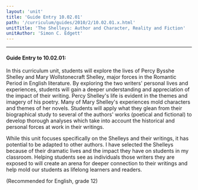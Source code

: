 ```yaml
---
layout: 'unit'
title: 'Guide Entry 10.02.01'
path: '/curriculum/guides/2010/2/10.02.01.x.html'
unitTitle: 'The Shelleys: Author and Character, Reality and Fiction'
unitAuthor: 'Simon C. Edgett'
---
```


<body>
<hr/>
 <h4>
  Guide Entry to 10.02.01:
 </h4>
 <p>
  In this curriculum unit, students will explore the lives of Percy Bysshe Shelley and Mary Wollstonecraft Shelley, major forces in the Romantic Period in English literature.  By exploring the two writers' personal lives and experiences, students will gain a deeper understanding and appreciation of the impact of their writing.  Percy Shelley's life is evident in the themes and imagery of his poetry.  Many of Mary Shelley's experiences mold characters and themes of her novels.  Students will apply what they glean from their biographical study to several of the authors' works (poetical and fictional) to develop thorough analyses which take into account the historical and personal forces at work in their writings.
 </p>
<p>
  While this unit focuses specifically on the Shelleys and their writings, it has potential to be adapted to other authors.  I have selected the Shelleys because of their dramatic lives and the impact they have on students in my classroom.  Helping students see as individuals those writers they are exposed to will create an arena for deeper connection to their writings and help mold our students as lifelong learners and readers.
 </p>
<p>
  (Recommended for English, grade 12)
 </p>

</body>
